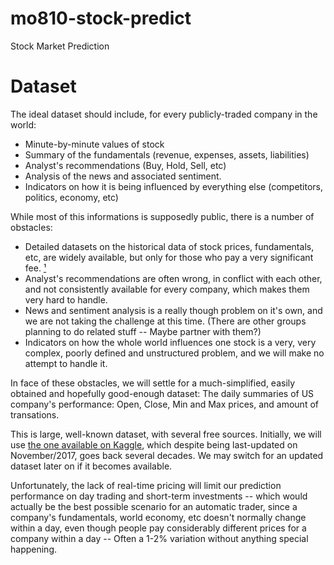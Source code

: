 # mo810-stock-predict
Stock Market Prediction

# Dataset

The ideal dataset should include, for every publicly-traded company in the world:
- Minute-by-minute values of stock
- Summary of the fundamentals (revenue, expenses, assets, liabilities)
- Analyst's recommendations (Buy, Hold, Sell, etc)
- Analysis of the news and associated sentiment.
- Indicators on how it is being influenced by everything else (competitors, politics, economy, etc)

While most of this informations is supposedly public, there is a number of obstacles:

- Detailed datasets on the historical data of stock prices, fundamentals, etc, are widely available, but only for those who pay a very significant fee. [¹](https://quantquote.com/historical-stock-data)
- Analyst's recommendations are often wrong, in conflict with each other, and not consistently available for every company, which makes them very hard to handle.
- News and sentiment analysis is a really though problem on it's own, and we are not taking the challenge at this time. (There are other groups planning to do related stuff -- Maybe partner with them?)
- Indicators on how the whole world influences one stock is a very, very complex, poorly defined and unstructured problem, and we will make no attempt to handle it.

In face of these obstacles, we will settle for a much-simplified, easily obtained and hopefully good-enough dataset: The daily summaries of US company's performance: Open, Close, Min and Max prices, and amount of transations.

This is large, well-known dataset, with several free sources. Initially, we will use [the one available on Kaggle](https://www.kaggle.com/borismarjanovic/price-volume-data-for-all-us-stocks-etfs), which despite being last-updated on November/2017, goes back several decades. We may switch for an updated dataset later on if it becomes available.

Unfortunately, the lack of real-time pricing will limit our prediction performance on day trading and short-term investments -- which would actually be the best possible scenario for an automatic trader, since a company's fundamentals, world economy, etc doesn't normally change within a day, even though people pay considerably different prices for a company within a day -- Often a 1-2% variation without anything special happening.
